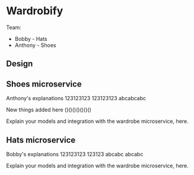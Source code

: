 # Wardrobify

Team:

* Bobby - Hats
* Anthony - Shoes

## Design



## Shoes microservice

Anthony's explanations
123123123
123123123
abcabcabc

New things added here ()()()()()()()

Explain your models and integration with the wardrobe
microservice, here.

## Hats microservice
Bobby's explanations
123123123
123123
abcabc
abcabc

Explain your models and integration with the wardrobe
microservice, here.

